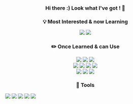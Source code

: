 ###             <div align=center>  Hi there :) Look what I've got ! 👋 </div>

<div align=center><h3> 💡 Most Interested & now Learning </h3></div>
<div align=center>
   <img src="https://img.shields.io/badge/kotlin-7F52FF?style=for-the-badge&logo=kotlin&logoColor=white"> 
   <img src="https://img.shields.io/badge/spring-6DB33F?style=for-the-badge&logo=spring&logoColor=white"> 
   <br>
     
</div>
 
<div align=center><h3> ✏️ Once Learned & can Use </h3></div>
<div align=center>
   <img src="https://img.shields.io/badge/java-007396?style=for-the-badge&logo=java&logoColor=white"> 
   <img src="https://img.shields.io/badge/c++-00599C?style=for-the-badge&logo=c++&logoColor=white"> 
   <img src="https://img.shields.io/badge/python-3776AB?style=for-the-badge&logo=python&logoColor=white"> 
   <br>
   
   <img src="https://img.shields.io/badge/html5-E34F26?style=for-the-badge&logo=html5&logoColor=white"> 
   <img src="https://img.shields.io/badge/css-1572B6?style=for-the-badge&logo=css3&logoColor=white"> 
   <img src="https://img.shields.io/badge/mysql-4479A1?style=for-the-badge&logo=mysql&logoColor=white">
   <img src="https://img.shields.io/badge/firebase-FFCA28?style=for-the-badge&logo=firebase&logoColor=white">
   <br>
   
   <img src="https://img.shields.io/badge/kotlin-7F52FF?style=for-the-badge&logo=kotlin&logoColor=white"> 
   <img src="https://img.shields.io/badge/spring-6DB33F?style=for-the-badge&logo=spring&logoColor=white">
   <img src="https://img.shields.io/badge/django-092E20?style=for-the-badge&logo=django&logoColor=white">
   <br>
       
</div>  
<div align=center><h3> 📘 Tools </h3></div>
   <img src="https://img.shields.io/badge/GIT-F05032?style=for-the-badge&logo=GIT&logoColor=white"> 
   <img src="https://img.shields.io/badge/GITHUB-181717?style=for-the-badge&logo=GITHUB&logoColor=white"> 
   <img src="https://img.shields.io/badge/Android Studio-3DDC84?style=for-the-badge&logo=Andriod Studio&logoColor=white">
   <img src="https://img.shields.io/badge/IntelliJ-000000?style=for-the-badge&logo=IntelliJ&logoColor=white">
   <img src="https://img.shields.io/badge/VSCode-007ACC?style=for-the-badge&logo=VSCode&logoColor=white">
   <br>
</div>

<!--
**sxunea/sxunea** is a ✨ _special_ ✨ repository because its `README.md` (this file) appears on your GitHub profile.

Here are some ideas to get you started:

- 🔭 I’m currently working on ...
- 🌱 I’m currently learning ...
- 👯 I’m looking to collaborate on ...
- 🤔 I’m looking for help with ...
- 💬 Ask me about ...
- 📫 How to reach me: ...
- 😄 Pronouns: ...
- ⚡ Fun fact: ...
-->
